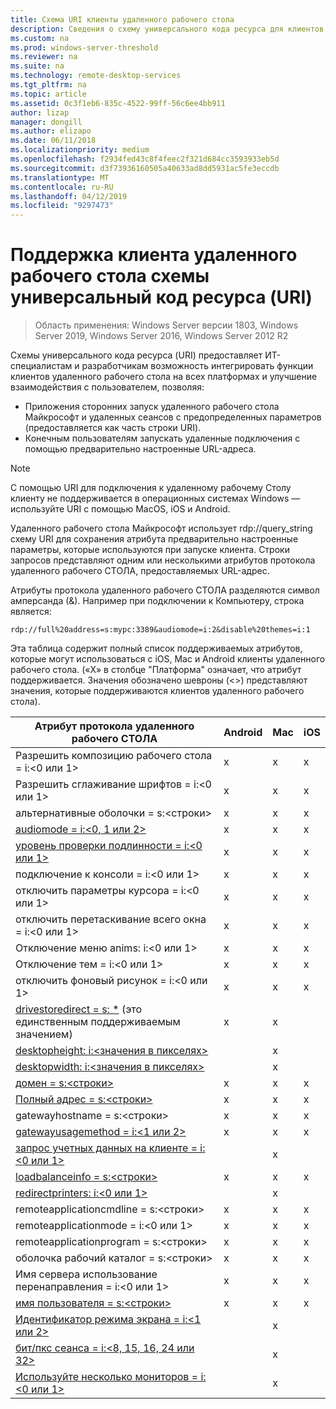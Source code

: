 ```yaml
---
title: Схема URI клиенты удаленного рабочего стола
description: Сведения о схему универсального кода ресурса для клиентов удаленного рабочего стола
ms.custom: na
ms.prod: windows-server-threshold
ms.reviewer: na
ms.suite: na
ms.technology: remote-desktop-services
ms.tgt_pltfrm: na
ms.topic: article
ms.assetid: 0c3f1eb6-835c-4522-99ff-56c6ee4bb911
author: lizap
manager: dongill
ms.author: elizapo
ms.date: 06/11/2018
ms.localizationpriority: medium
ms.openlocfilehash: f2934fed43c8f4feec2f321d684cc3593933eb5d
ms.sourcegitcommit: d3f73936160505a40633ad8dd5931ac5fe3eccdb
ms.translationtype: MT
ms.contentlocale: ru-RU
ms.lasthandoff: 04/12/2019
ms.locfileid: "9297473"
---
```

# Поддержка клиента удаленного рабочего стола схемы универсальный код ресурса (URI)

>Область применения: Windows Server версии 1803, Windows Server 2019, Windows Server 2016, Windows Server 2012 R2

Схемы универсального кода ресурса (URI) предоставляет ИТ-специалистам и разработчикам возможность интегрировать функции клиентов удаленного рабочего стола на всех платформах и улучшение взаимодействия с пользователем, позволяя: 

- Приложения сторонних запуск удаленного рабочего стола Майкрософт и удаленных сеансов с предопределенных параметров (предоставляется как часть строки URI).
- Конечным пользователям запускать удаленные подключения с помощью предварительно настроенные URL-адреса.

>[!NOTE]
> С помощью URI для подключения к удаленному рабочему Столу клиенту не поддерживается в операционных системах Windows — используйте URI с помощью MacOS, iOS и Android.

Удаленного рабочего стола Майкрософт использует rdp://query_string схему URI для сохранения атрибута предварительно настроенные параметры, которые используются при запуске клиента. Строки запросов представляют одним или несколькими атрибутов протокола удаленного рабочего СТОЛА, предоставляемых URL-адрес. 

Атрибуты протокола удаленного рабочего СТОЛА разделяются символ амперсанда (&). Например при подключении к Компьютеру, строка является:

```
rdp://full%20address=s:mypc:3389&audiomode=i:2&disable%20themes=i:1
```

Эта таблица содержит полный список поддерживаемых атрибутов, которые могут использоваться с iOS, Mac и Android клиенты удаленного рабочего стола. («X» в столбце "Платформа" означает, что атрибут поддерживается. Значения обозначено шевроны (<>) представляют значения, которые поддерживаются клиентов удаленного рабочего стола).

| **Атрибут протокола удаленного рабочего СТОЛА**                                           | **Android** | **Mac** | **iOS** |
|---------------------------------------------------------|---------|-----|-----|
| Разрешить композицию рабочего стола = i:&lt;0 или 1&gt;                    | x       | x   | x   |
| Разрешить сглаживание шрифтов = i:<0 или 1&gt;                         | x       | x   | x   |
| альтернативные оболочки = s:&lt;строки&gt;                              | x       | x   | x   |
| [audiomode = i:&lt;0, 1 или 2&gt;](https://technet.microsoft.com/library/ff393707.aspx)                                | x       | x   | x   |
| [уровень проверки подлинности = i:&lt;0 или 1&gt;](https://technet.microsoft.com/library/ff393709.aspx)                         | x       | x   | x   |
| подключение к консоли = i:&lt;0 или 1&gt;                           | x       | x   | x   |
| отключить параметры курсора = i:&lt;0 или 1&gt;                      | x       | x   | x   |
| отключить перетаскивание всего окна = i:&lt;0 или 1&gt;                     | x       | x   | x   |
| Отключение меню anims: i:&lt;0 или 1&gt;                           | x       | x   | x   |
| Отключение тем = i:&lt;0 или 1&gt;                               | x       | x   | x   |
| отключить фоновый рисунок = i:&lt;0 или 1&gt;                            | x       | x   | x   |
| [drivestoredirect = s: *](https://technet.microsoft.com/library/ff393728(v=ws.10).aspx) (это единственным поддерживаемым значением) | x       | x   |     |
| [desktopheight: i:&lt;значения в пикселях&gt;](https://technet.microsoft.com/library/ff393702.aspx)                       |         | x   |     |
| [desktopwidth: i:&lt;значения в пикселях&gt;](https://technet.microsoft.com/library/ff393697.aspx)                        |         | x   |     |
| [домен = s:&lt;строки&gt;](https://technet.microsoft.com/library/ff393673.aspx)                           | x | x | x |
| [Полный адрес = s:&lt;строки&gt;](https://technet.microsoft.com/library/ff393661.aspx)                     | x | x | x |
| gatewayhostname = s:&lt;строки&gt;                  | x | x | x |
| [gatewayusagemethod = i:&lt;1 или 2&gt;](https://msdn.microsoft.com/aa381329.aspx)               | x | x | x |
| [запрос учетных данных на клиенте = i:&lt;0 или 1&gt;](https://technet.microsoft.com/library/ff393660(v=ws.10).aspx) |   | x |   |
| [loadbalanceinfo = s:&lt;строки&gt;](https://technet.microsoft.com/library/ff393684.aspx)                  | x | x | x |
| [redirectprinters: i:&lt;0 или 1&gt;](https://technet.microsoft.com/library/ff393671(v=ws.10).aspx)                 |   | x |   |
| remoteapplicationcmdline = s:&lt;строки&gt;         | x | x | x |
| remoteapplicationmode = i:&lt;0 или 1&gt;            | x | x | x |
| remoteapplicationprogram = s:&lt;строки&gt;         | x | x | x |
| оболочка рабочий каталог = s:&lt;строки&gt;          | x | x | x |
| Имя сервера использование перенаправления = i:&lt;0 или 1&gt;      | x | x | x |
| [имя пользователя = s:&lt;строки&gt;](https://technet.microsoft.com/library/ff393678.aspx)                         | x | x | x |
| [Идентификатор режима экрана = i:&lt;1 или 2&gt;](https://technet.microsoft.com/library/ff393692.aspx)                   |   | x |   |
| [бит/пкс сеанса = i:&lt;8, 15, 16, 24 или 32&gt;](https://technet.microsoft.com/library/ff393680.aspx)        |   | x |   |
| [Используйте несколько мониторов = i:&lt;0 или 1&gt;](https://technet.microsoft.com/library/ff393695(v=ws.10).aspx)          |   | x |   |
